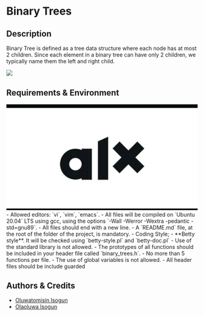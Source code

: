 # Binary Trees

## Description
Binary Tree is defined as a tree data structure where each node has at most 2 children. Since each element in a binary tree can have only 2 children, we typically name them the left and right child.

<img src="https://www.geeksforgeeks.org/wp-content/uploads/binary-tree-to-DLL.png" width="" height="" />

## Requirements & Environment
<img src="https://github.com/TosinISOGUN/TosinISOGUN/blob/main/ALX.jpeg?raw=true" />
- Allowed editors: `vi`, `vim`, `emacs`.
- All files will be compiled on `Ubuntu 20.04` LTS using gcc, using the options `-Wall -Werror -Wextra -pedantic -std=gnu89`.
- All files should end with a new line.
- A `README.md` file, at the root of the folder of the project, is mandatory.
- Coding Style;
  - **Betty style**. It will be checked using `betty-style.pl` and `betty-doc.pl`
- Use of the standard library is not allowed.
- The prototypes of all functions should be included in your header file called `binary_trees.h`.
- No more than 5 functions per file.
- The use of global variables is not allowed.
- All header files should be include guarded


## Authors & Credits
- [Oluwatomisin Isogun](https://@github.com/TosinISOGUN)
- [Olaoluwa Isogun](https://@github.com/OlaoluwaISOGUN)
